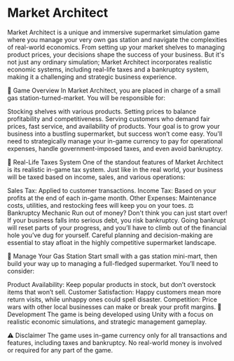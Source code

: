 # Market Architect

Market Architect is a unique and immersive supermarket simulation game where you manage your very own gas station and navigate the complexities of real-world economics. From setting up your market shelves to managing product prices, your decisions shape the success of your business. But it's not just any ordinary simulation; Market Architect incorporates realistic economic systems, including real-life taxes and a bankruptcy system, making it a challenging and strategic business experience.

📖 Game Overview
In Market Architect, you are placed in charge of a small gas station-turned-market. You will be responsible for:

Stocking shelves with various products.
Setting prices to balance profitability and competitiveness.
Serving customers who demand fair prices, fast service, and availability of products.
Your goal is to grow your business into a bustling supermarket, but success won’t come easy. You'll need to strategically manage your in-game currency to pay for operational expenses, handle government-imposed taxes, and even avoid bankruptcy.

💸 Real-Life Taxes System
One of the standout features of Market Architect is its realistic in-game tax system. Just like in the real world, your business will be taxed based on income, sales, and various operations:

Sales Tax: Applied to customer transactions.
Income Tax: Based on your profits at the end of each in-game month.
Other Expenses: Maintenance costs, utilities, and restocking fees will keep you on your toes.
⚖️ Bankruptcy Mechanic
Run out of money? Don't think you can just start over! If your business falls into serious debt, you risk bankruptcy. Going bankrupt will reset parts of your progress, and you’ll have to climb out of the financial hole you’ve dug for yourself. Careful planning and decision-making are essential to stay afloat in the highly competitive supermarket landscape.

🏪 Manage Your Gas Station
Start small with a gas station mini-mart, then build your way up to managing a full-fledged supermarket. You’ll need to consider:

Product Availability: Keep popular products in stock, but don’t overstock items that won’t sell.
Customer Satisfaction: Happy customers mean more return visits, while unhappy ones could spell disaster.
Competition: Price wars with other local businesses can make or break your profit margins.
🔧 Development
The game is being developed using Unity with a focus on realistic economic simulations, and strategic management gameplay.

⚠️ Disclaimer
The game uses in-game currency only for all transactions and features, including taxes and bankruptcy. No real-world money is involved or required for any part of the game.

